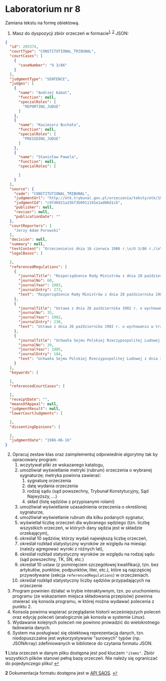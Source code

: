 # Laboratorium nr 8 

Zamiana tekstu na formę obiektową.

1. Masz do dyspozycji zbiór orzeczeń w formacie<sup id="a1">[1](#f1), [2](#f2)</sup> JSON:

```json
{
  "id": 205374,
  "courtType": "CONSTITUTIONAL_TRIBUNAL",
  "courtCases": [
    {
      "caseNumber": "U 3/86"
    }
  ],
  "judgmentType": "SENTENCE",
  "judges": [
    {
      "name": "Andrzej Kabat",
      "function": null,
      "specialRoles": [
        "REPORTING_JUDGE"
      ]
    },
    {
      "name": "Kazimierz Buchała",
      "function": null,
      "specialRoles": [
        "PRESIDING_JUDGE"
      ]
    },
    {
      "name": "Stanisław Pawela",
      "function": null,
      "specialRoles": [

      ]
    }
  ],
  "source": {
    "code": "CONSTITUTIONAL_TRIBUNAL",
    "judgmentUrl": "http://otk.trybunal.gov.pl/orzeczenia/teksty/otk/1986/U_03_86.doc",
    "judgmentId": "c9fd6921a25bf3b0911191e1ad06d1cb",
    "publisher": null,
    "reviser": null,
    "publicationDate": ""
  },
  "courtReporters": [
    "Jerzy Adam Porowski"
  ],
  "decision": null,
  "summary": null,
  "textContent": "Orzeczenie\nz dnia 16 czerwca 1986 r.\n/U 3/86 r./\n\n\nTrybunał Konstytucyjny w składzie: \n\nPrzewodniczący: \tSędzia TK Kazimierz Buchała \n\nSędziowie TK: \tAndrzej Kabat (sprawozdawca) \nStanisław Pawela \n\nProtokolant: \tJerzy Adam Porowski \n\n\npo rozpatrzeniu w dniu 16 czerwca 1986 r. na rozprawie, z udziałem uczestników postępowania umocowanych przedstawicieli: Rady Ministrów, Ministra Handlu Wewnętrznego i Usług oraz Prokuratora Generalnego PRL, sprawy z wniosku Komitetu Wykonawczego Rady Krajowej Patriotycznego Ruchu Odrodzenia Narodowego o wydanie orzeczenia stwierdzającego niezgodność: \n\n1) przepisu § 2 ust. 2 rozporządzenia Rady Ministrów z dnia 28 października 1983 r. ...",
  "legalBases": [

  ],
  "referencedRegulations": [
    {
      "journalTitle": "Rozporządzenie Rady Ministrów z dnia 28 października 1983 r. w sprawie określenia liczby punktów sprzedaży napojów alkoholowych.",
      "journalNo": 60,
      "journalYear": 1983,
      "journalEntry": 273,
      "text": "Rozporządzenie Rady Ministrów z dnia 28 października 1983 r. w sprawie określenia liczby punktów sprzedaży napojów alkoholowych (Dz. U. z 1983 r. Nr 60 poz. 273 - § 1, § 2 ust. 2)"
    },
    {
      "journalTitle": "Ustawa z dnia 26 października 1982 r. o wychowaniu w trzeźwości i przeciwdziałaniu alkoholizmowi",
      "journalNo": 35,
      "journalYear": 1982,
      "journalEntry": 230,
      "text": "Ustawa z dnia 26 października 1982 r. o wychowaniu w trzeźwości i przeciwdziałaniu alkoholizmowi (Dz. U. z 1982 r. Nr 35 poz. 230 - art. 3 ust. 1, art. 3 ust. 2, art. 12 ust. 1)"
    },
    {
      "journalTitle": "Uchwała Sejmu Polskiej Rzeczypospolitej Ludowej z dnia 31 lipca 1985 r. w sprawie szczegółowego trybu postępowania przed Trybunałem Konstytucyjnym.",
      "journalNo": 39,
      "journalYear": 1985,
      "journalEntry": 184,
      "text": "Uchwała Sejmu Polskiej Rzeczypospolitej Ludowej z dnia 31 lipca 1985 r. w sprawie szczegółowego trybu postępowania przed Trybunałem Konstytucyjnym (Dz. U. z 1985 r. Nr 39 poz. 184 - art. 42 ust. 1 pkt 6)"
    }
  ],
  "keywords": [

  ],
  "referencedCourtCases": [

  ],
  "receiptDate": "",
  "meansOfAppeal": null,
  "judgmentResult": null,
  "lowerCourtJudgments": [

  ],
  "dissentingOpinions": [

  ],
  "judgmentDate": "1986-06-16"
}
```

2. Opracuj zestaw klas oraz zaimplementuj odpowiednie algorytmy tak by opracowany program:
   1. wczytywał pliki ze wskazanego katalogu,
   3. umożliwiał wyświetlanie metryki (rubrum) orzeczenia o wybranej sygnaturze; metryka powinna zawierać:
      1. sygnaturę orzeczenia
      2. datę wydania orzeczenia
      3. rodzaj sądu (sąd powszechny, Trybunał Konstytucyjny, Sąd Najwyższy, ...)
      4. skład (listę sędziów z przypisanymi rolami)
   3. umożliwiał wyświetlanie uzasadnienia orzeczenia o określonej sygnaturze,
   4. umożliwiał wyświetlanie rubrum dla kilku podanych sygnatur,
   5. wyświetlał liczbę orzeczeń dla wybranego sędziego (tzn. liczbę wszystkich orzeczeń, w których dany sędzia jest w
     składzie orzekającym),
   6. określał 10 sędziów, którzy wydali największą liczbę orzeczeń,
   7. określał rozkład statystyczny wyroków ze względu na miesiąc (należy agregować wyroki z różnych lat),
   8. określał rozkład statystyczny wyroków ze względu na rodzaj sądu (sąd powszechny, TK, SN, etc.)
   9. określał 10 ustaw (z pominięciem szczegółowej kwalifikacji, tzn. bez
     artykułów, punktów, podpunktów, liter, etc.), które są najczęściej przywoływane (sekcja `referencedRegulations`) w orzeczeniach.
   10. określał rozkłąd statystyczny liczby sędziów przypadających na orzeczenie
3. Program powinien działać w trybie interaktywnym, tzn. po uruchomieniu programu (ze wskazaniem miejsca składowania
   przepisów) powinna otwierać się konsola programu, w której można wydawać polecenia z punktu 2. 
4. Konsola powinna wspierać przeglądanie historii wcześniejszych poleceń oraz edycję poleceń (analogicznie jak konsola w
   systemie Linux).
5. Wydawanie kolejnych poleceń nie powinno prowadzić do wielokrotnego ładowania danych.
6. System ma posługiwać się obiektową reprezentacją danych, tzn. niedopuszczalne jest wykorzystywanie "surowych" 
   typów (np. JSONArray) zdefiniowanych w bibliotece do czytania formatu JSON.

<b id="f1">1</b> Lista orzeczeń w danym pliku dostępna jest pod kluczem `"items"`. Zbiór wszystkich plików stanowi
pełną bazę orzeczeń. Nie należy się ograniczać do pojedynczego pliku! [↩](#a1)

<b id="f2">2</b> Dokumentacja formatu dostępna jest w [API SAOS](https://www.saos.org.pl/help/index.php/dokumentacja-api/api-pobierania-danych). [↩](#a1)

